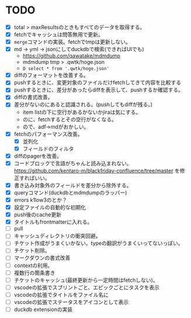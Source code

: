 # TODO

- [x] total > maxResultsのときもすべてのデータを取得する。
- [x] fetchでキャッシュは問答無用で更新。
- [x] `merge`コマンドの実装。fetchでtmpは更新しない。
- [x] md -> yml -> jsonにしてduckdbで検索(できればUIでも)
  - https://github.com/qawatake/mdmdump
  - mdmdump tmp > .qwtk/hoge.json
  - `D select * from '.qwtk/hoge.json'`
- [x] diffのフォーマットを改善する。
- [x] pushするときに、変更対象のファイルだけfetchしてきて内容を比較する
- [x] pushするときに、差分があったらdiffを表示して、pushするか確認する。
- [x] diffの書式改善。
- [x] 差分がないのにあると認識される。(pushしてもdiffが残る。)
  - item listの下に空行があるかないかjiraは気にする。
  - のに、fetchするとその空行がなくなる。
  - ので、adf→mdがおかしい。
- [x] fetchのパフォーマンス改善。
  - [x] 並列化
  - [x] フィールドのフィルタ
- [x] diffのpagerを改善。
- [x] コードブロックで言語がちゃんと読み込まれない。https://github.com/kentaro-m/blackfriday-confluence/tree/master を修正すればいい。
- [x] 書き込み対象外のフィールドを差分から除外する。
- [x] queryコマンド(duckdbとmdmdumpのラッパー)
- [x] errors k1low3のとか？
- [x] 設定ファイルの自動的な初期化
- [x] push後のcache更新
- [x] タイトルもfrontmatterに入れる。
- [ ] pull
- [ ] キャッシュディレクトリの衝突回避。
- [ ] チケット作成がうまくいかない。typeの翻訳がうまくいってないっぽい。
- [ ] チケット削除。
- [ ] マークダウンの書式改善
- [ ] contextの利用。
- [ ] 複数行の箇条書き
- [ ] チケットのキャッシュ(最終更新から一定時間はfetchしない)。
- [ ] vscodeの拡張でスプリントごと、エピックごとにタスクを表示
- [ ] vscodeの拡張でタイトルをファイル名に
- [ ] vscodeの拡張でステータスをアイコンとして表示
- [ ] duckdb extensionの実装

